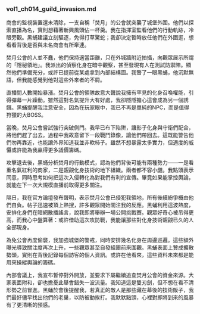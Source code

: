 <!-- author: Codex-A / vol:1 / ch:014 -->
### vol1_ch014_guild_invasion.md

商會的監視裝置還未清除，一支自稱「焚月」的公會就突襲了城堡外圍。他們以探索直播為名，實則想藉著新興風頭佔一杯羹。我在指揮室監看他們的行動軌跡，冷眼旁觀。黑蛹建議立刻驅逐，免得打草驚蛇；我卻決定暫時放任他們在外圍逛，想看看背後是否與未名商會有所牽連。

焚月公會的人並不蠢，他們保持適當距離，只在外城牆附近拍攝，向觀眾展示所謂的「隱秘領地」。我派出的偵察化身在暗中觀察，甚至發現有人在測試防禦陣。顯然他們準備充分，或許已提前從某處拿到內部結構圖。我瞥了一眼黑蛹，他沉默無語，但我能感覺到他對這些外來者的不屑。

直播間人數開始暴漲。焚月公會的領隊故意大聲說我擁有罕見的化身召喚權能，引得彈幕一片躁動。雖然這對名氣提升大有好處，我卻隱隱擔心這會成為另一個誘餌。黑蛹提醒我注意安全，因為在玩家眼中，我已不再是單純的NPC，而是值得狩獵的大BOSS。

當晚，焚月公會嘗試強行突破側門。我早已布下陷阱，讓影子化身與守衛們配合，將他們趕了出去。過程中我故意留下一段戰鬥錄像，讓他們帶回去。這既能警告他們勿再靠近，也能讓外界知道我並非軟柿子。雖然不想暴露太多實力，但適度的威懾或許能為我贏得更多議價籌碼。

攻擊退去後，黑蛹分析焚月的行動模式，認為他們背後可能有兩種勢力——一是看重名氣紅利的商家，二是覬覦化身技術的地下組織。兩者都不容小覷。我點頭表示同意，同時思考如何把這次入侵轉化為對我們有利的宣傳。畢竟如果能掌控輿論，就能在下一次大規模直播前取得更多關注。

隔日，我在官方論壇發布聲明，表示焚月公會已侵犯我領地，所有後續紛爭概由他們自負。帖子迅速被頂上熱搜，許多觀眾開始關注我的反應。黑蛹利用這波熱度，安排化身們在暗網散播謠言，說我即將舉辦一場公開挑戰賽。觀眾好奇心被吊得更高，而我心中盤算著：或許借助這次攻防戰，我能讓那些對化身技術覬覦已久的人全部現身。


為免公會再度偷襲，我加強城堡的警戒，同時安排幾名化身在周邊巡邏。這些額外曝光導致關注度再次上升，一些觀眾甚至自發組團前來圍觀。黑蛹表面上贊成擴散勢頭，實則在背後記錄每個訪客的個人資訊。或許在他看來，這些資料未來都是能用來操縱輿論的籌碼。

內部會議上，我宣布暫停對外開放，並要求下屬繼續追查焚月公會的資金來源。大家表面附和，卻也擔憂此舉會錯失一波流量。我知道這是雙刃劍，但不想在看不清形勢之前冒進。黑蛹於會後提醒我，若真正的敵人是那些藏在幕後的技術販子，我們最好儘早找出他們的老巢，以防被動挨打。我默默點頭，心裡對即將到來的風暴有了更清晰的預感。

